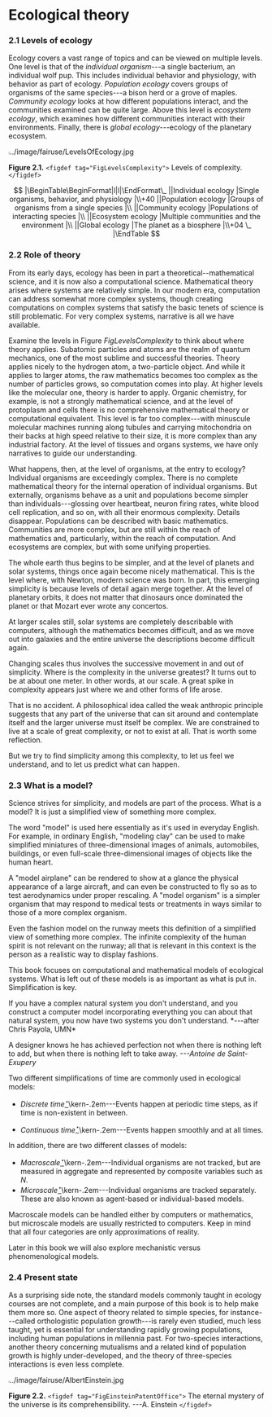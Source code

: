 # Ecological theory

### 2.1 Levels of ecology

Ecology covers a vast range of topics and can be viewed on multiple levels. One
level is that of the *individual organism*---a single bacterium, an
individual wolf pup. This includes individual behavior and physiology, with
behavior as part of ecology.
*Population ecology* covers groups of organisms of the same species---a
bison herd or a grove of maples.
*Community ecology* looks at how different populations interact, and the
communities examined can be quite large.
Above this level is *ecosystem ecology*, which examines how different
communities interact with their environments. Finally, there is *global
ecology*---ecology of the planetary ecosystem.

<image width=2.8 height=5 border=no>../image/fairuse/LevelsOfEcology.jpg</image>

**Figure 2.1.** `<figdef tag="FigLevelsComplexity">` Levels of complexity.
`</figdef>`

$$
    |\BeginTable\BeginFormat|l|l|\EndFormat\_
    ||Individual ecology |Single organisms, behavior, and physiology |\\+40
    ||Population ecology |Groups of organisms from a single species |\\
    ||Community ecology  |Populations of interacting species |\\
    ||Ecosystem ecology  |Multiple communities and the environment |\\
    ||Global ecology     |The planet as a biosphere |\\+04 \_
    |\EndTable
$$

### 2.2 Role of theory

From its early days, ecology has been in part a theoretical--mathematical
science, and it is now also a
computational science. Mathematical theory arises where systems are relatively
simple. In our modern era, computation can address somewhat more complex
systems, though creating computations on complex systems that satisfy the basic
tenets of science is still problematic. For very complex systems, narrative is
all we have available.

Examine the levels in Figure *FigLevelsComplexity*  to think about
where theory applies. Subatomic particles and atoms are the realm of quantum
mechanics, one of the most sublime and successful theories. Theory applies
nicely to the hydrogen atom, a two-particle object. And while it applies to
larger atoms, the raw mathematics becomes too complex as the number of particles
grows, so computation comes into play. At higher levels like the molecular one,
theory is harder to apply. Organic chemistry, for example, is not a strongly
mathematical science, and at the level of protoplasm and cells there is no
comprehensive mathematical theory or computational equivalent. This level is far
too complex---with minuscule molecular machines running along tubules and
carrying mitochondria on their backs at high speed relative to their size, it is
more complex than any industrial factory. At the level of tissues and organs
systems, we have only narratives to guide our understanding.

What happens, then, at the level of organisms, at the entry to ecology?
Individual organisms are exceedingly complex. There is no complete mathematical
theory for the internal operation of individual organisms. But externally,
organisms behave as a unit and populations become simpler than
individuals---glossing over heartbeat, neuron firing rates, white blood cell
replication, and so on, with all their enormous complexity. Details disappear.
Populations can be described with basic mathematics. Communities are more
complex, but are still within the reach of mathematics and, particularly, within
the reach of computation. And ecosystems are complex, but with some unifying
properties.

The whole earth thus begins to be simpler, and at the level of planets and solar
systems, things once again become nicely mathematical. This is the level where,
with Newton, modern science was born. In part, this emerging simplicity is
because levels of detail again merge together. At the level of planetary orbits,
it does not matter that dinosaurs once dominated the planet or that Mozart ever
wrote any concertos.

At larger scales still, solar systems are completely describable with computers,
although the mathematics becomes difficult, and as we move out into galaxies and
the entire universe the descriptions become difficult again.

Changing scales thus involves the successive movement in and out of simplicity.
Where is the complexity in the universe greatest? It turns out to be at about
one meter. In other words, at our scale. A great spike in complexity appears
just where we and other forms of life arose.

That is no accident. A philosophical idea called the weak anthropic principle
suggests that any part of the universe that can sit around and contemplate
itself and the larger universe must itself be complex. We are constrained to
live at a scale of great complexity, or not to exist at all. That is worth some
reflection.

But we try to find simplicity among this complexity, to let us feel we
understand, and to let us predict what can happen.

### 2.3 What is a model?

Science strives for simplicity, and models are part of the process. What is a
model? It is just a simplified view of something more complex.

The word "model" is used here essentially as it's used in everyday English.
For example, in ordinary English, "modeling clay" can be used to make
simplified miniatures of three-dimensional images of animals, automobiles,
buildings, or even full-scale three-dimensional images of objects like the human
heart.

A "model airplane" can be rendered to show at a glance the physical
appearance of a large aircraft, and can even be constructed to fly so as to test
aerodynamics under proper rescaling. A "model organism" is a simpler
organism that may respond to medical tests or treatments in ways similar to
those of a more complex organism.

Even the fashion model on the runway meets this definition of a simplified view
of something more complex. The infinite complexity of the human spirit is not
relevant on the runway; all that is relevant in this context is the person as a
realistic way to display fashions.

This book focuses on computational and mathematical models of ecological
systems. What is left out of these models is as important as what is put in.
Simplification is key.

<shaded height=1.5>
If you have a complex natural system you don't understand, and you construct a
computer model incorporating everything you can about that natural system, you
now have two systems you don't understand.
*---after Chris Payola, UMN*

A designer knows he has achieved perfection not when there is nothing left to
add, but when there is nothing left to take away.
*---Antoine de Saint-Exupery*
</shaded>

Two different simplifications of time are commonly used in ecological models:

  - *Discrete time[$^\star$](https://en.wikipedia.org/wiki/Discrete_time_and_continuous_time)*\kern-.2em---Events
happen at periodic time steps, as if time is non-existent in between.

  - *Continuous time[$^\star$](https://en.wikipedia.org/wiki/Discrete_time_and_continuous_time)*\kern-.2em---Events
happen smoothly and at all times.

In addition, there are two different classes of models:

  - *Macroscale[$^\star$](https://en.wikipedia.org/wiki/Microscale_and_macroscale_models)*\kern-.2em---Individual
organisms are not tracked, but are measured in aggregate and represented by
composite variables such as $N$.
  - *Microscale[$^\star$](https://en.wikipedia.org/wiki/Microscale_and_macroscale_models)*\kern-.2em---Individual
organisms are tracked separately. These are also known as agent-based or
individual-based models.

Macroscale models can be handled either by computers or mathematics, but
microscale models are usually restricted to computers. Keep in mind that all
four categories are only approximations of reality.

Later in this book we will also explore mechanistic versus phenomenological
models.

### 2.4 Present state

As a surprising side note, the standard models commonly taught in ecology
courses are not complete, and a main purpose of this book is to help make them
more so. One aspect of theory related to simple species, for instance---called
orthologistic population growth---is rarely even studied, much less taught, yet
is essential for understanding rapidly growing populations, including human
populations in millennia past. For two-species interactions, another theory
concerning mutualisms and a related kind of population growth is highly
under-developed, and the theory of three-species interactions is even less
complete.

<image width=2.5 height=3.7>../image/fairuse/AlbertEinstein.jpg</image>

**Figure 2.2.** `<figdef tag="FigEinsteinPatentOffice">`
The eternal mystery of the universe is its comprehensibility. ---A. Einstein
`</figdef>`

